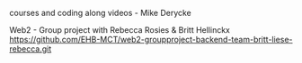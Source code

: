courses and coding along videos - Mike Derycke

Web2 - Group project with Rebecca Rosies & Britt Hellinckx
    https://github.com/EHB-MCT/web2-groupproject-backend-team-britt-liese-rebecca.git